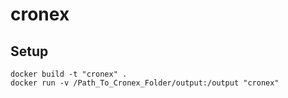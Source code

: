 # cronex


## Setup

```shell
docker build -t "cronex" .
docker run -v /Path_To_Cronex_Folder/output:/output "cronex"
```
